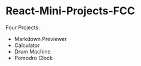# React-Mini-Projects-FCC
Four Projects:
  - Markdown Previewer
  - Calculator
  - Drum Machine
  - Pomodro Clock
